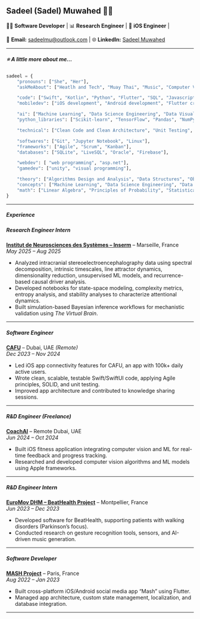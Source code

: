 ## Sadeel (Sadel) Muwahed 👩‍💻

👩‍💻 **Software Developer** | 📊 **Research Engineer** | 📱 **iOS Engineer** | 

📧 **Email:** sadeelmu@outlook.com | 🌐 **LinkedIn:** [Sadeel Muwahed](https://www.linkedin.com/in/sadeel-muwahed/) 

---

##### ⭐ A little more about me...  

```python
sadeel = {
    "pronouns": ["She", "Her"],
    "askMeAbout": ["Heatlh and Tech", "Muay Thai", "Music", "Computer Vision", "Fractals", "Tetris"],

    "code": ["Swift", "Kotlin", "Python", "Flutter", "SQL", "Javascript", "C#", "C++", "C", "Matlab"],
    "mobiledev": ["iOS development", "Android development", "Flutter crossplatform development"],

    "ai": ["Machine Learning", "Data Science Engineering", "Data Visualization", "HealthTech", "Computer Vision"],
    "python_libraries": ["Scikit-learn", "TensorFlow", "Pandas", "NumPy", "Matplotlib", "OpenCV", "PyAudio"],

    "technical": ["Clean Code and Clean Architecture", "Unit Testing", "SOLID principles", "Design Patterns"],

    "softwares": ["Git", "Jupyter Notebook", "Linux"],
    "frameworks": ["Agile", "Scrum", "Kanban"],
    "databases": ["SQLite", "LiveSQL", "Oracle", "Firebase"],

    "webdev": [ "web programming", "asp.net"],
    "gamedev": ["unity", "visual programming"],

    "theory": ["Algorithms Design and Analysis", "Data Structures", "Object Oriented Programming", "Clean Code", "Design Problems"],
    "concepts": ["Machine Learning", "Data Science Engineering", "Data Visualization", "HealthTech", "Computer Vision", "Software Engineering", "Internet of Things"],
    "math": ["Linear Algebra", "Principles of Probability", "Statistical Methods", "Numerical Analysis", "Discrete Mathematics", "Theory of Computation", "Calculus"]
}
```
---
##### Experience


##### Research Engineer Intern  
**[Institut de Neurosciences des Systèmes – Inserm](https://ins-amu.fr/tng)** – Marseille, France  
*May 2025 – Aug 2025*  
- Analyzed intracranial stereoelectroencephalography data using spectral decomposition, intrinsic timescales, line attractor dynamics, dimensionality reduction, unsupervised ML models, and recurrence-based causal driver analysis.  
- Developed notebooks for state-space modeling, complexity metrics, entropy analysis, and stability analyses to characterize attentional dynamics.  
- Built simulation-based Bayesian inference workflows for mechanistic validation using *The Virtual Brain*.  

---

##### Software Engineer  
**[CAFU](https://www.cafu.com/)** – Dubai, UAE *(Remote)*  
*Dec 2023 – Nov 2024*  
- Led iOS app connectivity features for CAFU, an app with 100k+ daily active users.  
- Wrote clean, scalable, testable Swift/SwiftUI code, applying Agile principles, SOLID, and unit testing.  
- Improved app architecture and contributed to knowledge sharing sessions.  

---

##### R&D Engineer (Freelance)  
**[CoachAI](https://www.linkedin.com/company/coachai-tech/)** – Remote Dubai, UAE  
*Jun 2024 – Oct 2024*  
- Built iOS fitness application integrating computer vision and ML for real-time feedback and progress tracking.  
- Researched and developed computer vision algorithms and ML models using Apple frameworks.  

---

##### R&D Engineer Intern  
**[EuroMov DHM – BeatHealth Project](https://www.beathealth.tech/en)** – Montpellier, France  
*Jun 2023 – Dec 2023*  
- Developed software for BeatHealth, supporting patients with walking disorders (Parkinson’s focus).  
- Conducted research on gesture recognition tools, sensors, and AI-driven music generation.  

---

##### Software Developer  
**[MASH Project](https://github.com/sadeelmu/mashproject)** – Paris, France  
*Aug 2022 – Jan 2023*  
- Built cross-platform iOS/Android social media app “Mash” using Flutter.  
- Managed app architecture, custom state management, localization, and database integration.  

---
